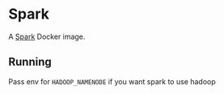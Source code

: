 # Spark

A [Spark](http://spark.apache.org/) Docker image.

## Running

Pass env for `HADOOP_NAMENODE` if you want spark to use hadoop
